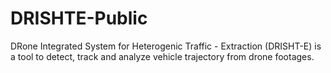# DRISHTE-Public
DRone Integrated System for Heterogenic Traffic - Extraction (DRISHT-E) is a tool to detect, track and analyze vehicle trajectory from drone footages.
